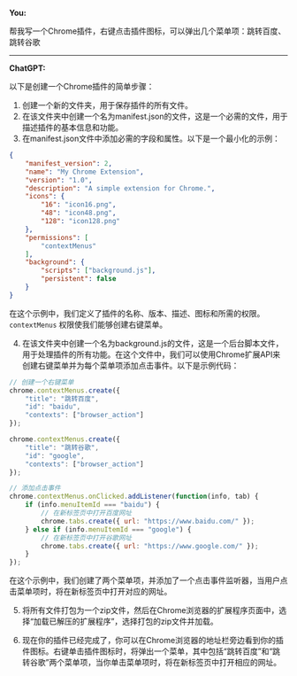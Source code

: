 **You:**

帮我写一个Chrome插件，右键点击插件图标，可以弹出几个菜单项：跳转百度、跳转谷歌

* * *

**ChatGPT:**

以下是创建一个Chrome插件的简单步骤：

1.  创建一个新的文件夹，用于保存插件的所有文件。
2.  在该文件夹中创建一个名为manifest.json的文件，这是一个必需的文件，用于描述插件的基本信息和功能。
3.  在manifest.json文件中添加必需的字段和属性。以下是一个最小化的示例：

```json
{
    "manifest_version": 2,
    "name": "My Chrome Extension",
    "version": "1.0",
    "description": "A simple extension for Chrome.",
    "icons": {
        "16": "icon16.png",
        "48": "icon48.png",
        "128": "icon128.png"
    },
    "permissions": [
        "contextMenus"
    ],
    "background": {
        "scripts": ["background.js"],
        "persistent": false
    }
}
```

在这个示例中，我们定义了插件的名称、版本、描述、图标和所需的权限。`contextMenus` 权限使我们能够创建右键菜单。

4.  在该文件夹中创建一个名为background.js的文件，这是一个后台脚本文件，用于处理插件的所有功能。在这个文件中，我们可以使用Chrome扩展API来创建右键菜单并为每个菜单项添加点击事件。以下是示例代码：

```javascript
// 创建一个右键菜单
chrome.contextMenus.create({
    "title": "跳转百度",
    "id": "baidu",
    "contexts": ["browser_action"]
});

chrome.contextMenus.create({
    "title": "跳转谷歌",
    "id": "google",
    "contexts": ["browser_action"]
});

// 添加点击事件
chrome.contextMenus.onClicked.addListener(function(info, tab) {
    if (info.menuItemId === "baidu") {
        // 在新标签页中打开百度网址
        chrome.tabs.create({ url: "https://www.baidu.com/" });
    } else if (info.menuItemId === "google") {
        // 在新标签页中打开谷歌网址
        chrome.tabs.create({ url: "https://www.google.com/" });
    }
});
```

在这个示例中，我们创建了两个菜单项，并添加了一个点击事件监听器，当用户点击菜单项时，将在新标签页中打开对应的网址。

5.  将所有文件打包为一个zip文件，然后在Chrome浏览器的扩展程序页面中，选择“加载已解压的扩展程序”，选择打包的zip文件并加载。
    
6.  现在你的插件已经完成了，你可以在Chrome浏览器的地址栏旁边看到你的插件图标。右键单击插件图标时，将弹出一个菜单，其中包括“跳转百度”和“跳转谷歌”两个菜单项，当你单击菜单项时，将在新标签页中打开相应的网址。